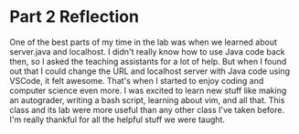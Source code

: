 # Part 2 Reflection
One of the best parts of my time in the lab was when we learned about server.java and localhost. I didn't really know how to use Java code back then, so I asked the teaching assistants for a lot of help. But when I found out that I could change the URL and localhost server with Java code using VSCode, it felt awesome. That's when I started to enjoy coding and computer science even more. I was excited to learn new stuff like making an autograder, writing a bash script, learning about vim, and all that. This class and its lab were more useful than any other class I've taken before. I'm really thankful for all the helpful stuff we were taught.
